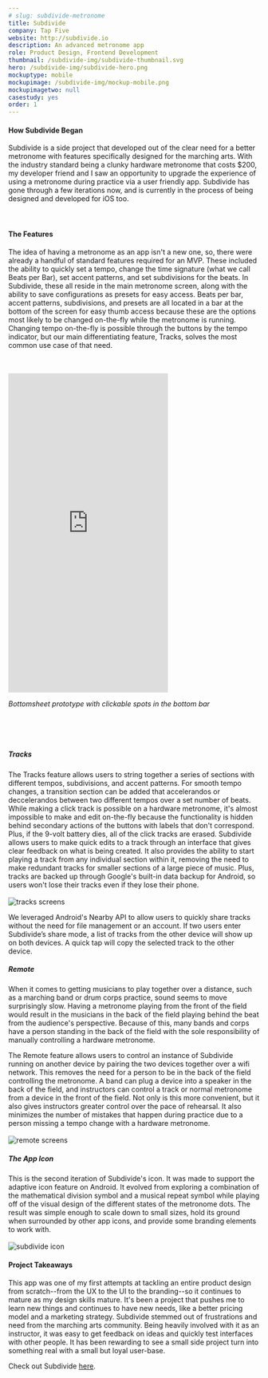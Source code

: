 ```yaml
---
# slug: subdivide-metronome
title: Subdivide
company: Tap Five
website: http://subdivide.io
description: An advanced metronome app
role: Product Design, Frontend Development
thumbnail: /subdivide-img/subdivide-thumbnail.svg
hero: /subdivide-img/subdivide-hero.png
mockuptype: mobile
mockupimage: /subdivide-img/mockup-mobile.png
mockupimagetwo: null
casestudy: yes
order: 1
---
```


#### How Subdivide Began

Subdivide is a side project that developed out of the clear need for a better metronome with features specifically designed for the marching arts. With the industry standard being a clunky hardware metronome that costs \$200, my developer friend and I saw an opportunity to upgrade the experience of using a metronome during practice via a user friendly app. Subdivide has gone through a few iterations now, and is currently in the process of being designed and developed for iOS too.
<br /><br /><br />

#### The Features

The idea of having a metronome as an app isn't a new one, so, there were already a handful of standard features required for an MVP. These included the ability to quickly set a tempo, change the time signature (what we call Beats per Bar), set accent patterns, and set subdivisions for the beats. In Subdivide, these all reside in the main metronome screen, along with the ability to save configurations as presets for easy access. Beats per bar, accent patterns, subdivisions, and presets are all located in a bar at the bottom of the screen for easy thumb access because these are the options most likely to be changed on-the-fly while the metronome is running. Changing tempo on-the-fly is possible through the buttons by the tempo indicator, but our main differentiating feature, Tracks, solves the most common use case of that need.
<br /><br /><br />

<!-- ![](/subdivide-img/metronome.png) -->

<iframe src="https://subdivide-bottomsheet-prototype-9437gia87.now.sh/" width="320" height="640" frameborder="0"></iframe>
<br />
<p class="center" style="font-style: oblique;">Bottomsheet prototype with clickable spots in the bottom bar</p>
<br /><br /><br />

##### Tracks

The Tracks feature allows users to string together a series of sections with different tempos, subdivisions, and accent patterns. For smooth tempo changes, a transition section can be added that accelerandos or deccelerandos between two different tempos over a set number of beats. While making a click track is possible on a hardware metronome, it's almost impossible to make and edit on-the-fly because the functionality is hidden behind secondary actions of the buttons with labels that don't correspond. Plus, if the 9-volt battery dies, all of the click tracks are erased. Subdivide allows users to make quick edits to a track through an interface that gives clear feedback on what is being created. It also provides the ability to start playing a track from any individual section within it, removing the need to make redundant tracks for smaller sections of a large piece of music. Plus, tracks are backed up through Google's built-in data backup for Android, so users won't lose their tracks even if they lose their phone.
<br /><br />
![tracks screens](/subdivide-img/tracks.png)
<br />

We leveraged Android's Nearby API to allow users to quickly share tracks without the need for file management or an account. If two users enter Subdivide’s share mode, a list of tracks from the other device will show up on both devices. A quick tap will copy the selected track to the other device.

##### Remote

When it comes to getting musicians to play together over a distance, such as a marching band or drum corps practice, sound seems to move surprisingly slow. Having a metronome playing from the front of the field would result in the musicians in the back of the field playing behind the beat from the audience's perspective. Because of this, many bands and corps have a person standing in the back of the field with the sole responsibility of manually controlling a hardware metronome.

The Remote feature allows users to control an instance of Subdivide running on another device by pairing the two devices together over a wifi network. This removes the need for a person to be in the back of the field controlling the metronome. A band can plug a device into a speaker in the back of the field, and instructors can control a track or normal metronome from a device in the front of the field. Not only is this more convenient, but it also gives instructors greater control over the pace of rehearsal. It also minimizes the number of mistakes that happen during practice due to a person missing a tempo change with a hardware metronome.
<br /><br />
![remote screens](/subdivide-img/remote.png)
<br />

##### The App Icon

This is the second iteration of Subdivide's icon. It was made to support the adaptive icon feature on Android. It evolved from exploring a combination of the mathematical division symbol and a musical repeat symbol while playing off of the visual design of the different states of the metronome dots. The result was simple enough to scale down to small sizes, hold its ground when surrounded by other app icons, and provide some branding elements to work with.
<br /><br />
![subdivide icon](/subdivide-img/icon.png)
<br />

#### Project Takeaways

This app was one of my first attempts at tackling an entire product design from scratch--from the UX to the UI to the branding--so it continues to mature as my design skills mature. It's been a project that pushes me to learn new things and continues to have new needs, like a better pricing model and a marketing strategy. Subdivide stemmed out of frustrations and need from the marching arts community. Being heavily involved with it as an instructor, it was easy to get feedback on ideas and quickly test interfaces with other people. It has been rewarding to see a small side project turn into something real with a small but loyal user-base.

Check out Subdivide [here](https://subdivide.io).
